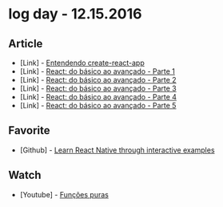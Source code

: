 # log day - 12.15.2016

## Article

- \[Link\] - [Entendendo create-react-app](https://rafaell-lycan.com/2016/entendendo-create-react-app/)
- \[Link\] - [React: do básico ao avançado - Parte 1](https://braziljs.org/blog/react-do-basico-ao-avancado-parte-1/)
- \[Link\] - [React: do básico ao avançado - Parte 2](https://braziljs.org/blog/react-do-basico-ao-avancado-parte2/)
- \[Link\] - [React: do básico ao avançado - Parte 3](https://braziljs.org/blog/react-do-basico-ao-avancado-parte-3/)
- \[Link\] - [React: do básico ao avançado - Parte 4](https://braziljs.org/blog/react-do-basico-ao-avancado-parte-4/)
- \[Link\] - [React: do básico ao avançado - Parte 5](https://braziljs.org/blog/react-do-basico-ao-avancado-parte-5/)


## Favorite

- \[Github\] - [Learn React Native through interactive examples](http://www.reactnativeexpress.com/)


## Watch

- \[Youtube\] - [Funções puras](https://www.youtube.com/watch?v=1u9QZPj04Pg)
